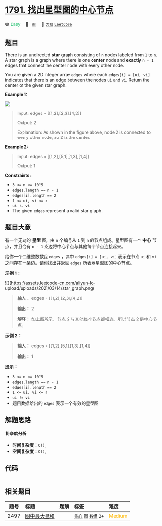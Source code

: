 # [1791. 找出星型图的中心节点](https://2xiao.github.io/leetcode-js/problem/1791.html)

🟢 <font color=#15bd66>Easy</font>&emsp; 🔖&ensp; [`图`](/tag/graph.md)&emsp; 🔗&ensp;[`力扣`](https://leetcode.cn/problems/find-center-of-star-graph) [`LeetCode`](https://leetcode.com/problems/find-center-of-star-graph)

## 题目

There is an undirected **star** graph consisting of `n` nodes labeled from `1`
to `n`. A star graph is a graph where there is one **center** node and
**exactly** `n - 1` edges that connect the center node with every other node.

You are given a 2D integer array `edges` where each `edges[i] = [ui, vi]`
indicates that there is an edge between the nodes `ui` and `vi`. Return the
center of the given star graph.



**Example 1:**

![](https://assets.leetcode.com/uploads/2021/02/24/star_graph.png)

> Input: edges = [[1,2],[2,3],[4,2]]
> 
> Output: 2
> 
> Explanation: As shown in the figure above, node 2 is connected to every other node, so 2 is the center.

**Example 2:**

> Input: edges = [[1,2],[5,1],[1,3],[1,4]]
> 
> Output: 1

**Constraints:**

  * `3 <= n <= 10^5`
  * `edges.length == n - 1`
  * `edges[i].length == 2`
  * `1 <= ui, vi <= n`
  * `ui != vi`
  * The given `edges` represent a valid star graph.


## 题目大意

有一个无向的 **星型** 图，由 `n` 个编号从 `1` 到 `n` 的节点组成。星型图有一个 **中心** 节点，并且恰有 `n - 1`
条边将中心节点与其他每个节点连接起来。

给你一个二维整数数组 `edges` ，其中 `edges[i] = [ui, vi]` 表示在节点 `ui` 和 `vi` 之间存在一条边。请你找出并返回
`edges` 所表示星型图的中心节点。

**示例 1：**

![](https://assets.leetcode-cn.com/aliyun-lc-
upload/uploads/2021/03/14/star_graph.png)

> 
> 
> 
> 
> 
> **输入：** edges = [[1,2],[2,3],[4,2]]
> 
> **输出：** 2
> 
> **解释：** 如上图所示，节点 2 与其他每个节点都相连，所以节点 2 是中心节点。
> 
> 

**示例 2：**

> 
> 
> 
> 
> 
> **输入：** edges = [[1,2],[5,1],[1,3],[1,4]]
> 
> **输出：** 1
> 
> 

**提示：**

  * `3 <= n <= 10^5`
  * `edges.length == n - 1`
  * `edges[i].length == 2`
  * `1 <= ui, vi <= n`
  * `ui != vi`
  * 题目数据给出的 `edges` 表示一个有效的星型图


## 解题思路

#### 复杂度分析

- **时间复杂度**：`O()`，
- **空间复杂度**：`O()`，

## 代码

```javascript

```

## 相关题目

<!-- prettier-ignore -->
| 题号 | 标题 | 题解 | 标签 | 难度 |
| :------: | :------ | :------: | :------ | :------ |
| 2497 | [图中最大星和](https://leetcode.com/problems/maximum-star-sum-of-a-graph) |  |  [`贪心`](/tag/greedy.md) [`图`](/tag/graph.md) [`数组`](/tag/array.md) `2+` | <font color=#ffb800>Medium</font> |